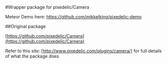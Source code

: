 #Wrapper package for pixedelic/Camera

Meteor Demo here: https://github.com/mikkelking/pixedelic-demo

##Original package

[https://github.com/pixedelic/Camera](https://github.com/pixedelic/Camera)

Refer to this site: [http://www.pixedelic.com/plugins/camera/] for full details of what the package does
